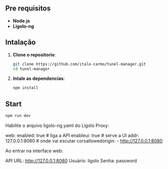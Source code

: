 ## Pre requisitos

- **Node.js**
- **Ligolo-ng**

## Intalação

1. **Clone o repositorio**:

   ```bash
   git clone https://github.com/italo-carmo/tunel-manager.git
   cd tunel-manager
   ```

2. **Intale as dependencias**:

   ```bash
   npm install
   ```

## Start

```bash
npm run dev
```

Habilite o arquivo ligolo-ng.yaml do Ligolo Proxy:

web:
  enabled: true         # liga a API
  enableui: true        # serve a UI
  addr: 127.0.0.1:8080  # onde vai escutar
  corsallowedorigin:
    - http://127.0.0.1:8080

Ao entrar na interface web:

API URL: http://127.0.0.1:8080
Usuário: ligolo
Senha: password
